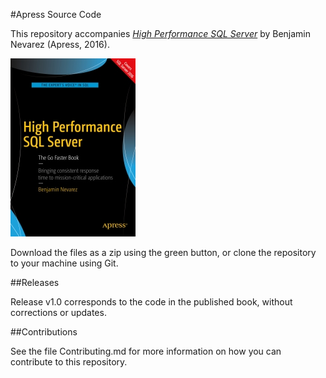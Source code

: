 #Apress Source Code

This repository accompanies [*High Performance SQL Server*](http://www.apress.com/9781484222706) by Benjamin Nevarez (Apress, 2016).

![Cover image](9781484222706.jpg)

Download the files as a zip using the green button, or clone the repository to your machine using Git.

##Releases

Release v1.0 corresponds to the code in the published book, without corrections or updates.

##Contributions

See the file Contributing.md for more information on how you can contribute to this repository.
